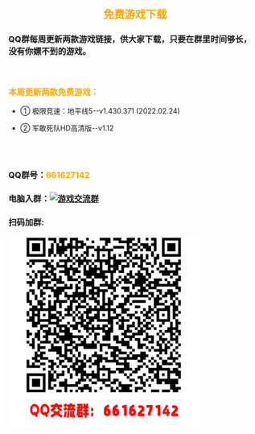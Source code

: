 ## <b><font face="黑体"><font color=orange><center>免费游戏下载<center></font></font></b>

### QQ群每周更新两款游戏链接，供大家下载，只要在群里时间够长，<br>没有你嫖不到的游戏。

<br>

### <font color=orange>本周更新两款免费游戏：</font>

* ① 极限竞速：地平线5--v1.430.371 (2022.02.24)

* ② 军敢死队HD高清版--v1.12 

<br><br>

### QQ群号：<font color=orange>661627142</font>

### 电脑入群：<a target="_blank" href="https://qm.qq.com/cgi-bin/qm/qr?k=wWnrIe5zq6iAwbjaMd6NDE8Meb8yrC-Z&jump_from=webapi"><img border="0" src="//pub.idqqimg.com/wpa/images/group.png" alt="游戏交流群" title="游戏交流群"></a>

### 扫码加群:
![avatar](qqun.png)